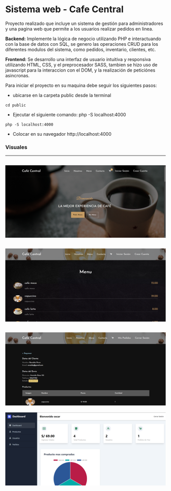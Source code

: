 # Sistema web - Cafe Central

Proyecto realizado que incluye un sistema de gestión para administradores y una pagina web que permite a los usuarios realizar pedidos en linea. 

**Backend:** Implemente la lógica de negocio utilizando PHP e interactuando con la base de datos con SQL, se genero las operaciones CRUD para los diferentes modulos del sistema, como pedidos, inventario, clientes, etc.

**Frontend:** Se desarrollo una interfaz de usuario intuitiva y responsiva utilizando HTML, CSS, y el preprocesador SASS, tambien se hizo uso de javascript para la interaccion con el DOM, y la realización de peticiónes asincronas.


Para iniciar el proyecto en su maquina debe seguir los siguientes pasos:

- ubicarse en la carpeta public desde la terminal

```
cd public
```

- Ejecutar el siguiente comando: php -S localhost:4000

```
php -S localhost:4000
```

- Colocar en su navegador http://localhost:4000


### Visuales
---

![Pagina de Inicio](visuals/image.png)
--
![Pagina de Menu](visuals/visual_menu.png)
--
![alt text](visuals/visual_pedidos.png)
--
![alt text](visuals/visual_admin.png)